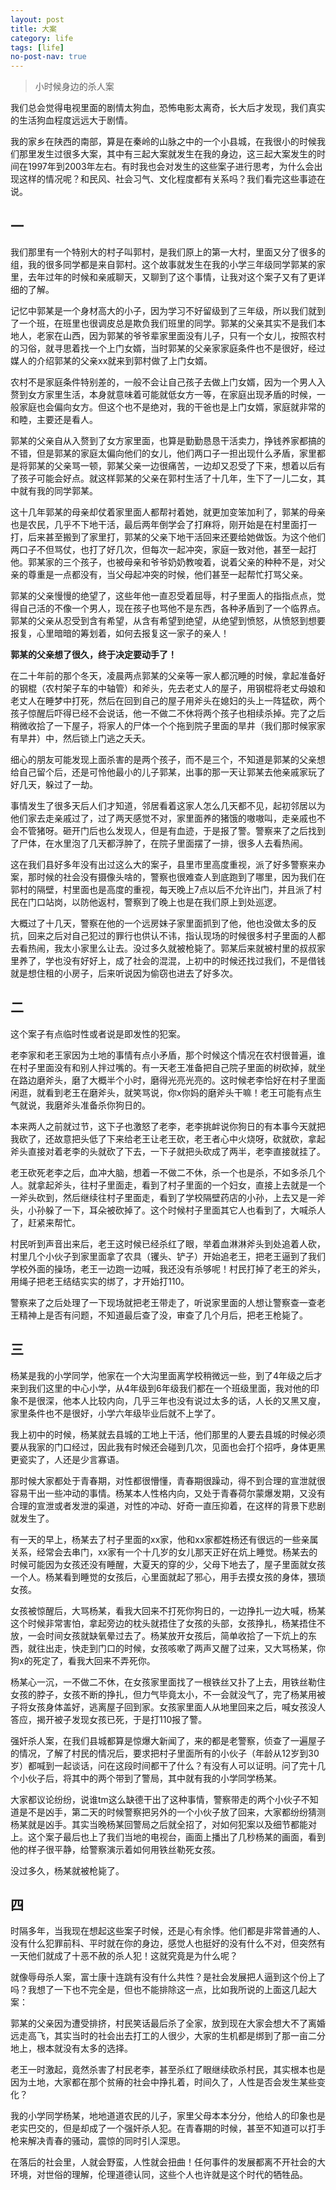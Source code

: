 ```yaml
---
layout: post
title: 大案
category: life
tags: [life]
no-post-nav: true
---
```


> 小时候身边的杀人案

我们总会觉得电视里面的剧情太狗血，恐怖电影太离奇，长大后才发现，我们真实的生活狗血程度远远大于剧情。

我的家乡在陕西的南部，算是在秦岭的山脉之中的一个小县城，在我很小的时候我们那里发生过很多大案，其中有三起大案就发生在我的身边，这三起大案发生的时间在1997年到2003年左右。有时我也会对发生的这些案子进行思考，为什么会出现这样的情况呢？和民风、社会习气、文化程度都有关系吗？我们看完这些事迹在说。

## 一

我们那里有一个特别大的村子叫郭村，是我们原上的第一大村，里面又分了很多的组，我的很多同学都是来自郭村。这个故事就发生在我的小学三年级同学郭某的家里，去年过年的时候和亲戚聊天，又聊到了这个事情，让我对这个案子又有了更详细的了解。

记忆中郭某是一个身材高大的小子，因为学习不好留级到了三年级，所以我们就到了一个班，在班里也很调皮总是欺负我们班里的同学。郭某的父亲其实不是我们本地人，老家在山西，因为郭某的爷爷辈家里面没有儿子，只有一个女儿，按照农村的习俗，就寻思着找一个上门女婿，当时郭某的父亲家家庭条件也不是很好，经过媒人的介绍郭某的父亲xx就来到郭村做了上门女婿。

农村不是家庭条件特别差的，一般不会让自己孩子去做上门女婿，因为一个男人入赘到女方家里生活，本身就意味着可能就低女方一等，在家庭出现矛盾的时候，一般家庭也会偏向女方。但这个也不是绝对，我的干爸也是上门女婿，家庭就非常的和睦，主要还是看人。

郭某的父亲自从入赘到了女方家里面，也算是勤勤恳恳干活卖力，挣钱养家都搞的不错，但是郭某的家庭太偏向他们的女儿，他们两口子一担出现什么矛盾，家里都是将郭某的父亲骂一顿，郭某父亲一边很痛苦，一边却又忍受了下来，想着以后有了孩子可能会好点。就这样郭某的父亲在郭村生活了十几年，生下了一儿二女，其中就有我的同学郭某。

这十几年郭某的母亲却仗着家里面人都帮衬着她，就更加变笨加利了，郭某的母亲也是农民，几乎不下地干活，最后两年倒学会了打麻将，刚开始是在村里面打一打，后来甚至搬到了家里打，郭某的父亲下地干活回来还要给她做饭。为这个他们两口子不但骂仗，也打了好几次，但每次一起冲突，家庭一致对他，甚至一起打他。郭某家的三个孩子，也被母亲和爷爷奶奶教唆着，说着父亲的种种不是，对父亲的尊重是一点都没有，当父母起冲突的时候，他们甚至一起帮忙打骂父亲。

郭某的父亲慢慢的绝望了，这些年他一直忍受着屈辱，村子里面人的指指点点，觉得自己活的不像一个男人，现在孩子也骂他不是东西，各种矛盾到了一个临界点。郭某的父亲从忍受到含有希望，从含有希望到绝望，从绝望到愤怒，从愤怒到想要报复，心里暗暗的筹划着，如何去报复这一家子的亲人！

**郭某的父亲想了很久，终于决定要动手了！**

在二十年前的那个冬天，凌晨两点郭某的父亲等一家人都沉睡的时候，拿起准备好的钢棍（农村架子车的中轴管）和斧头，先去老丈人的屋子，用钢棍将老丈母娘和老丈人在睡梦中打死，然后在回到自己的屋子用斧头在媳妇的头上一阵猛砍，两个孩子惊醒后吓得已经不会说话，他一不做二不休将两个孩子也相续杀掉。完了之后稍微收拾了一下屋子，将家人的尸体一个个拖到院子里面的旱井（我们那时候家家有旱井）中，然后锁上门逃之夭夭。

细心的朋友可能发现上面杀害的是两个孩子，而不是三个，不知道是郭某的父亲想给自己留个后，还是可怜他最小的儿子郭某，出事的那一天让郭某去他亲戚家玩了好几天，躲过了一劫。

事情发生了很多天后人们才知道，邻居看着这家人怎么几天都不见，起初邻居以为他们家去走亲戚过了，过了两天感觉不对，家里面养的猪饿的嗷嗷叫，走亲戚也不会不管猪呀。砸开门后也么发现人，但是有血迹，于是报了警。警察来了之后找到了尸体，在水里泡了几天都浮肿了，在院子里面摆了一排，很多人去看热闹。

这在我们县好多年没有出过这么大的案子，县里市里高度重视，派了好多警察来办案，那时候的社会没有摄像头啥的，警察也很难查人到底跑到了哪里，因为我们在郭村的隔壁，村里面也是高度的重视，每天晚上7点以后不允许出门，并且派了村民在门口站岗，以防他返村，警察到了晚上也是在我们原上到处巡逻。

大概过了十几天，警察在他的一个远房妹子家里面抓到了他，他也没做太多的反抗，回来之后对自己犯过的罪行也供认不讳，指认现场的时候很多村子里面的人都去看热闹，我太小家里么让去。没过多久就被枪毙了。郭某后来就被村里的叔叔家里养了，学也没有好好上，成了社会的混混，上初中的时候还找过我们，不是借钱就是想住租的小房子，后来听说因为偷窃也进去了好多次。


## 二

这个案子有点临时性或者说是即发性的犯案。

老李家和老王家因为土地的事情有点小矛盾，那个时候这个情况在农村很普遍，谁在村子里面没有和别人拌过嘴的。有一天老王准备把自己院子里面的树砍掉，就坐在路边磨斧头，磨了大概半个小时，磨得光亮光亮的。这时候老李恰好在村子里面闲逛，就看到老王在磨斧头，就笑骂说，你x你妈的磨斧头干嘛！老王可能有点生气就说，我磨斧头准备杀你狗日的。

本来两人之前就过节，这下子也激怒了老李，老李挑衅说你狗日的有本事今天就把我砍了，还故意把头低了下来给老王让老王砍，老王者心中火烧呀，砍就砍，拿起斧头直接对着老李的头就砍了下去，一下子就把头砍成了两半，老李直接就挂了。

老王砍死老李之后，血冲大脑，想着一不做二不休，杀一个也是杀，不如多杀几个人。就拿起斧头，往村子里面走，看到了村子里面的一个妇女，直接上去就是一个一斧头砍到，然后继续往村子里面走，看到了学校隔壁药店的小孙，上去又是一斧头，小孙躲了一下，耳朵被砍掉了。这个时候村子里面其它人也看到了，大喊杀人了，赶紧来帮忙。

村民听到声音出来后，老王这时候已经杀红了眼，举着血淋淋斧头到处追着人砍，村里几个小伙子到家里面拿了农具（䦆头、铲子）开始追老王，把老王逼到了我们学校外面的操场，老王一边跑一边喊，我还没有杀够呢！村民打掉了老王的斧头，用绳子把老王结结实实的绑了，才开始打110。

警察来了之后处理了一下现场就把老王带走了，听说家里面的人想让警察查一查老王精神上是否有问题，不知道最后查了没，审查了几个月后，把老王枪毙了。


## 三

杨某是我的小学同学，他家在一个大沟里面离学校稍微远一些，到了4年级之后才来到我们这里的中心小学，从4年级到6年级我们都在一个班级里面，我对他的印象不是很深，他本人比较内向，几乎三年也没有说过太多的话，人长的又黑又廋，家里条件也不是很好，小学六年级毕业后就不上学了。

我上初中的时候，杨某就去县城的工地上干活，他们那里的人要去县城的时候必须要从我家的门口经过，因此我有时候还会碰到几次，见面也会打个招呼，身体更黑更瓷实了，人还是少言寡语。

那时候大家都处于青春期，对性都很懵懂，青春期很躁动，得不到合理的宣泄就很容易干出一些冲动的事情。杨某本人性格内向，又处于青春荷尔蒙爆发期，又没有合理的宣泄或者发泄的渠道，对性的冲动、好奇一直压抑着，在这样的背景下悲剧就发生了。

有一天的早上，杨某去了村子里面的xx家，他和xx家都姓杨还有很远的一些亲属关系，经常会去串门，xx家有一个十几岁的女儿那天正好在炕上睡觉。杨某去的时候可能因为女孩还没有睡醒，大夏天的穿的少，父母下地去了，屋子里面就女孩一个人。杨某看到睡觉的女孩后，心里面就起了邪心，用手去摸女孩的身体，猥琐女孩。

女孩被惊醒后，大骂杨某，看我大回来不打死你狗日的，一边挣扎一边大喊，杨某这个时候非常害怕，拿起旁边的枕头就捂住了女孩的头部，女孩挣扎，杨某捂住不放，一会时间女孩就缺氧晕过去了。杨某放开女孩后，简单收拾了一下炕上的东西，就往出走，快走到门口的时候，女孩咳嗽了两声又醒了过来，又大骂杨某，你狗x的死定了，看我大回来不弄死你。

杨某心一沉，一不做二不休，在女孩家里面找了一根铁丝又扑了上去，用铁丝勒住女孩的脖子，女孩不断的挣扎，但力气毕竟太小，不一会就没气了，完了杨某用被子将女孩身体盖好，逃离屋子回到家。女孩家里面人从地里回来之后，喊女孩没人答应，揭开被子发现女孩已死，于是打110报了警。

强奸杀人案，在我们县城都算是惊爆大新闻了，来的都是老警察，侦查了一遍屋子的情况，了解了村民的情况后，要求把村子里面所有的小伙子（年龄从12岁到30岁）都喊到一起谈话，问在这段时间都干了什么？有没有人可以证明。问了完十几个小伙子后，将其中的两个带到了警局，其中就有我的小学同学杨某。

大家都议论纷纷，说谁tm这么缺德干出了这种事情，警察带走的两个小伙子不知道是不是凶手，第二天的时候警察把另外的一个小伙子放了回来，大家都纷纷猜测杨某就是凶手。其实当晚杨某回警局之后就全招了，对如何犯案以及细节都能对上。这个案子最后也上了我们当地的电视台，画面上播出了几秒杨某的画面，看到他的样子很平静，给警察演示着如何用铁丝勒死女孩。

没过多久，杨某就被枪毙了。



## 四

时隔多年，当我现在想起这些案子时候，还是心有余悸。他们都是非常普通的人、没有什么犯罪前科、平时就在你的身边，感觉人也挺好的没有什么不对，但突然有一天他们就成了十恶不赦的杀人犯！这就究竟是为什么呢？

就像辱母杀人案，富士康十连跳有没有什么共性？是社会发展把人逼到这个份上了吗？我想了一下也不完全是，但也不能排除这一点，比如我所说的上面这几起大案：

郭某的父亲因为遭受排挤，村民笑话最后杀了全家，放到现在大家会想大不了离婚远走高飞，其实当时的社会出去打工的人很少，大家的生机都是绑到了那一亩二分地上，根本就没有太多的选择。

老王一时激起，竟然杀害了村民老李，甚至杀红了眼继续砍杀村民，其实根本也是因为土地，大家都在那个贫瘠的社会中挣扎着，时间久了，人性是否会发生某些变化？

我的小学同学杨某，地地道道农民的儿子，家里父母本本分分，他给人的印象也是老实巴交的，但是却成了一个强奸杀人犯。在青春期的时候，甚至不知道可以打手枪来解决青春的骚动，震惊的同时引人深思。

在落后的社会里，人就会野蛮，人性就会扭曲！任何事件的发展都离不开社会的大环境，对世俗的理解，伦理道德认同，这些个人也许就是这个时代的牺牲品。











